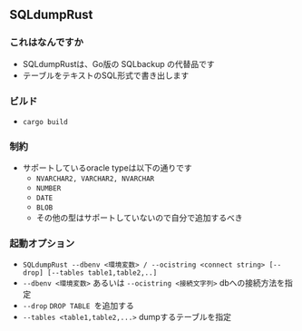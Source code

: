 ## SQLdumpRust

### これはなんですか
- SQLdumpRustは、Go版の SQLbackup の代替品です
- テーブルをテキストのSQL形式で書き出します

### ビルド
- `cargo build`

### 制約
- サポートしているoracle typeは以下の通りです
  - `NVARCHAR2, VARCHAR2, NVARCHAR`
  - `NUMBER`
  - `DATE`
  - `BLOB`
  - その他の型はサポートしていないので自分で追加するべき

### 起動オプション
- `SQLdumpRust --dbenv <環境変数> / --ocistring <connect string> [--drop] [--tables table1,table2,..]`
- `--dbenv <環境変数>` あるいは `--ocistring <接続文字列>` dbへの接続方法を指定
- `--drop`  `DROP TABLE `を追加する
- `--tables <table1,table2,...>` dumpするテーブルを指定

